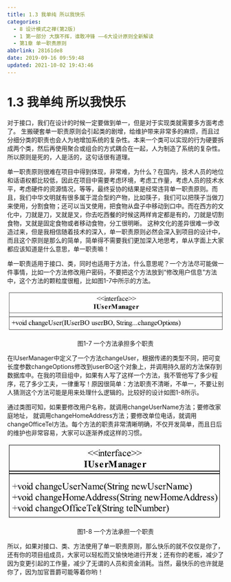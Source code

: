 ```yaml
---
title: 1.3 我单纯 所以我快乐
categories: 
  - 8 设计模式之禅(第2版)
  - 1 第一部分 大旗不挥，谁敢冲锋 ——6大设计原则全新解读
  - 第1章 单一职责原则
abbrlink: 28161de8
date: 2019-09-16 09:59:48
updated: 2021-10-02 19:43:46
---
```

# 1.3 我单纯 所以我快乐 #
对于接口，我们在设计的时候一定要做到单一，但是对于实现类就需要多方面考虑了。 生搬硬套单一职责原则会引起类的剧增，给维护带来非常多的麻烦，而且过分细分类的职责也会人为地增加系统的复杂性。本来一个类可以实现的行为硬要拆成两个类，然后再使用聚合或组合的方式耦合在一起，人为制造了系统的复杂性。所以原则是死的，人是活的，这句话很有道理。

单一职责原则很难在项目中得到体现，非常难，为什么？在国内，技术人员的地位和话语权都比较低，因此在项目中需要考虑环境，考虑工作量，考虑人员的技术水平，考虑硬件的资源情况，等等，最终妥协的结果是经常违背单一职责原则。而且，我们中华文明就有很多属于混合型的产物，比如筷子，我们可以把筷子当做刀来使用，分割食物；还可以当叉使用，把食物从盘子中移动到口中。而在西方的文化中，刀就是刀，叉就是叉，你去吃西餐的时候这两样肯定都是有的，刀就是切割食物，叉就是固定食物或者移动食物，分工很明晰。 这种文化的差异很难一步改造过来，但是我相信随着技术的深入，单一职责原则必然会深入到项目的设计中，而且这个原则是那么的简单，简单得不需要我们更加深入地思考，单从字面上大家都应该知道是什么意思，单一职责嘛！

单一职责适用于接口、类，同时也适用于方法，什么意思呢？一个方法尽可能做一件事情，比如一个方法修改用户密码，不要把这个方法放到“修改用户信息”方法中，这个方法的颗粒度很粗，比如图1-7中所示的方法。

![image-20210926173559133](https://raw.githubusercontent.com/lanlan2017/images/master/Blog/2021/09/20210926173559.png)

<center>图1-7 一个方法承担多个职责</center>

在IUserManager中定义了一个方法changeUser，根据传递的类型不同，把可变长度参数changeOptions修改到userBO这个对象上，并调用持久层的方法保存到数据库中。在我的项目组中，如果有人写了这样一个方法，我不管他写了多少程序，花了多少工夫，一律重写！原因很简单：方法职责不清晰，不单一，不要让别人猜测这个方法可能是用来处理什么逻辑的。比较好的设计如图1-8所示。

通过类图可知，如果要修改用户名称，就调用changeUserName方法；要修改家庭地址， 就调用changeHomeAddress方法；要修改单位电话，就调用changeOfficeTel方法。每个方法的职责非常清晰明确，不仅开发简单，而且日后的维护也非常容易，大家可以逐渐养成这样的习惯。

![image-20210926173741341](https://raw.githubusercontent.com/lanlan2017/images/master/Blog/2021/09/20210926173741.png)

<center>图1-8 一个方法承担一个职责</center>

所以，如果对接口、类、方法使用了单一职责原则，那么快乐的就不仅仅是你了，还有你的项目组成员，大家可以轻松而又愉快地进行开发；还有你的老板，减少了因为变更引起的工作量，减少了无谓的人员和资金消耗。当然，最快乐的也许就是你了，因为加官晋爵可能等着你哟！
